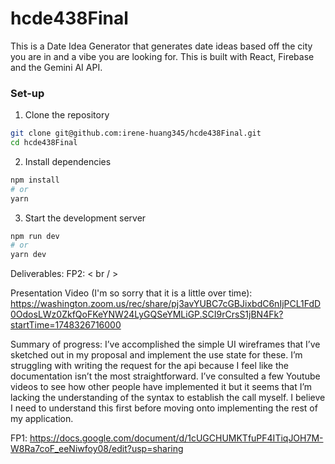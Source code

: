 # hcde438Final
This is a Date Idea Generator that generates date ideas based off the city you are in and a vibe you are looking for. This is built with React, Firebase and the Gemini AI API. 

### Set-up
1. Clone the repository
```bash
git clone git@github.com:irene-huang345/hcde438Final.git
cd hcde438Final
```

2. Install dependencies
```bash
npm install
# or
yarn
```

3. Start the development server
```bash
npm run dev
# or
yarn dev
```

Deliverables:
FP2: < br / >

Presentation Video (I'm so sorry that it is a little over time): https://washington.zoom.us/rec/share/pj3avYUBC7cGBJixbdC6nIjPCL1FdD0OdosLWz0ZkfQoFKeYNW24LyGQSeYMLiGP.SCI9rCrsS1jBN4Fk?startTime=1748326716000


Summary of progress:
I’ve accomplished the simple UI wireframes that I’ve sketched out in my proposal and implement the use state for these. I’m struggling with writing the request for the api  because I feel like the documentation isn’t the most straightforward. I’ve consulted a few Youtube videos to see how other people have implemented it but it seems that I’m lacking the understanding of the syntax to establish the call myself. I believe I need to understand this first before moving onto implementing the rest of my application.

FP1:
https://docs.google.com/document/d/1cUGCHUMKTfuPF4ITiqJOH7M-W8Ra7coF_eeNiwfoy08/edit?usp=sharing


